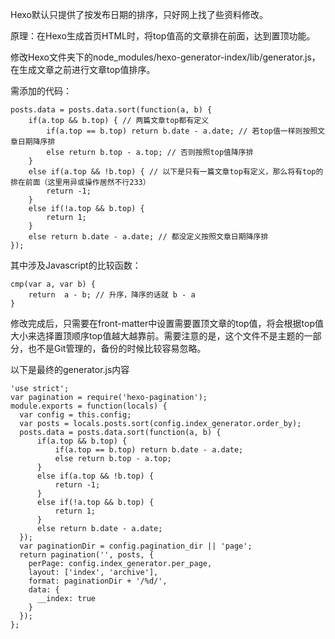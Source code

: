 


Hexo默认只提供了按发布日期的排序，只好网上找了些资料修改。

原理：在Hexo生成首页HTML时，将top值高的文章排在前面，达到置顶功能。

修改Hexo文件夹下的node_modules/hexo-generator-index/lib/generator.js，在生成文章之前进行文章top值排序。

需添加的代码：
```
posts.data = posts.data.sort(function(a, b) {
    if(a.top && b.top) { // 两篇文章top都有定义
        if(a.top == b.top) return b.date - a.date; // 若top值一样则按照文章日期降序排
        else return b.top - a.top; // 否则按照top值降序排
    }
    else if(a.top && !b.top) { // 以下是只有一篇文章top有定义，那么将有top的排在前面（这里用异或操作居然不行233）
        return -1;
    }
    else if(!a.top && b.top) {
        return 1;
    }
    else return b.date - a.date; // 都没定义按照文章日期降序排
});
```
其中涉及Javascript的比较函数：
```
cmp(var a, var b) {
    return  a - b; // 升序，降序的话就 b - a
}
```
修改完成后，只需要在front-matter中设置需要置顶文章的top值，将会根据top值大小来选择置顶顺序top值越大越靠前。需要注意的是，这个文件不是主题的一部分，也不是Git管理的，备份的时候比较容易忽略。

以下是最终的generator.js内容
```
'use strict';
var pagination = require('hexo-pagination');
module.exports = function(locals) {
  var config = this.config;
  var posts = locals.posts.sort(config.index_generator.order_by);
  posts.data = posts.data.sort(function(a, b) {
      if(a.top && b.top) {
          if(a.top == b.top) return b.date - a.date;
          else return b.top - a.top;
      }
      else if(a.top && !b.top) {
          return -1;
      }
      else if(!a.top && b.top) {
          return 1;
      }
      else return b.date - a.date;
  });
  var paginationDir = config.pagination_dir || 'page';
  return pagination('', posts, {
    perPage: config.index_generator.per_page,
    layout: ['index', 'archive'],
    format: paginationDir + '/%d/',
    data: {
      __index: true
    }
  });
};
```
